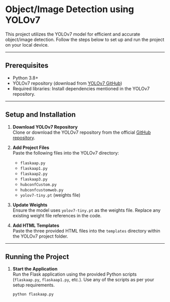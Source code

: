 # Object/Image Detection using YOLOv7

This project utilizes the YOLOv7 model for efficient and accurate object/image detection. Follow the steps below to set up and run the project on your local device.

---

## Prerequisites

- Python 3.8+
- YOLOv7 repository (download from [YOLOv7 GitHub](https://github.com/WongKinYiu/yolov7))
- Required libraries: Install dependencies mentioned in the YOLOv7 repository.

---

## Setup and Installation

1. **Download YOLOv7 Repository**  
   Clone or download the YOLOv7 repository from the official [GitHub repository](https://github.com/WongKinYiu/yolov7).

2. **Add Project Files**  
   Paste the following files into the YOLOv7 directory:  
   - `flaskaap.py`
   - `flaskaap1.py`
   - `flaskaap2.py`
   - `flaskaap3.py`
   - `hubconfCustom.py`
   - `hubconfcustomweb.py`
   - `yolov7-tiny.pt` (weights file)

3. **Update Weights**  
   Ensure the model uses `yolov7-tiny.pt` as the weights file. Replace any existing weight file references in the code.

4. **Add HTML Templates**  
   Paste the three provided HTML files into the `templates` directory within the YOLOv7 project folder.

---

## Running the Project

1. **Start the Application**  
   Run the Flask application using the provided Python scripts (`flaskaap.py`, `flaskaap1.py`, etc.). Use any of the scripts as per your setup requirements.

   ```bash
   python flaskaap.py

